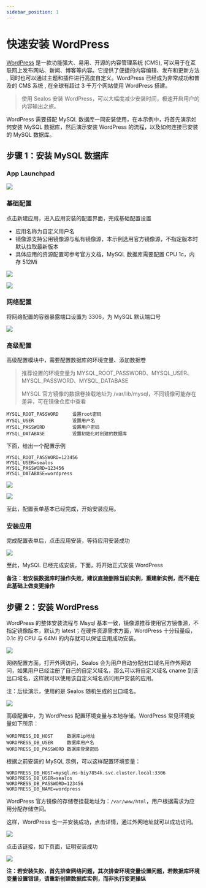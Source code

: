 ```yaml
---
sidebar_position: 1
---
```


# 快速安装 WordPress

[WordPress](https://github.com/WordPress/WordPress) 是一款功能强大、易用、开源的内容管理系统 (CMS), 可以用于在互联网上发布网站、新闻、博客等内容。它提供了便捷的内容编辑、发布和更新方法 , 同时也可以通过主题和插件进行高度自定义。WordPress 已经成为非常成功和普及的 CMS 系统 , 在全球有超过 3 千万个网站使用 WordPress 搭建。

> 使用 Sealos 安装 WordPress，可以大幅度减少安装时间，极速开启用户的内容输出之旅。

WordPress 需要搭配 MySQL 数据库一同安装使用，在本示例中，将首先演示如何安装 MySQL 数据库，然后演示安装 WordPress 的流程，以及如何连接已安装的 MySQL 数据库。

## 步骤 1：安装 MySQL 数据库

### App Launchpad

![](./images/image-20230531215519853.png)

### 基础配置

点击新建应用，进入应用安装的配置界面，完成基础配置设置

- 应用名称为自定义用户名
- 镜像源支持公用镜像源与私有镜像源，本示例选用官方镜像源，不指定版本时默认拉取最新版本
- 具体应用的资源配置可参考官方文档，MySQL 数据库需要配置 CPU 1c，内存 512Mi

![](./images/image-20230531215650908.png)

![](./images/image-20230531215812925.png)

### 网络配置

将网络配置的容器暴露端口设置为 3306，为 MySQL 默认端口号

![](./images/image-20230531220157623.png)

### 高级配置

高级配置模块中，需要配置数据库的环境变量、添加数据卷

> 推荐设置的环境变量为 MYSQL_ROOT_PASSWORD、MYSQL_USER、MYSQL_PASSWORD、MYSQL_DATABASE
>
> MYSQL 官方镜像的数据卷挂载地址为 /var/lib/mysql，不同镜像可能存在差异，可在镜像仓库中查看

```Plain
MYSQL_ROOT_PASSWORD     设置root密码
MYSQL_USER              设置用户名
MYSQL_PASSWORD          设置用户密码
MYSQL_DATABASE          设置初始化时创建的数据库
```

下面，给出一个配置示例

```Plain
MYSQL_ROOT_PASSWORD=123456    
MYSQL_USER=sealos
MYSQL_PASSWORD=123456
MYSQL_DATABASE=wordpress
```

![](./images/image-20230531220308544.png)

![](./images/image-20230531220549563.png)

至此，配置表单基本已经完成，开始安装应用。

### 安装应用

完成配置表单后，点击应用安装，等待应用安装成功

![](./images/image-20230531220713237.png)

至此，MySQL 已经完成安装，下面，将开始正式安装 WordPress

**备注：若安装数据库时操作失败，建议直接删除当前实例，重建新实例，而不是在此基础上做变更操作**

## 步骤 2：安装 WordPress

WordPress 的整体安装流程与 Msyql 基本一致，镜像源推荐使用官方镜像源，不指定镜像版本，默认为 latest；在硬件资源需求方面，WordPress 十分轻量级，0.1c 的 CPU 与 64Mi 的内存就可以保证应用成功安装。

![](./images/image-20230531220826831.png)

网络配置方面，打开外网访问，Sealos 会为用户自动分配出口域名用作外网访问，如果用户已经注册了自己的自定义域名，那么可以将自定义域名 cname 到该出口域名，这样就可以使用该自定义域名访问用户安装的应用。

注：后续演示，使用的是 Sealos 随机生成的出口域名。

![](./images/image-20230531220939116.png)

高级配置中，为 WordPress 配置环境变量与本地存储。WordPress 常见环境变量如下所示：

```Plain
WORDPRESS_DB_HOST     数据库ip地址
WORDPRESS_DB_USER     数据库用户名
WORDPRESS_DB_PASSWORD 数据库登录密码
```

根据之前安装的 MySQL 示例，可以这样配置环境变量：

```Plain
WORDPRESS_DB_HOST=mysql.ns-biy7854k.svc.cluster.local:3306
WORDPRESS_DB_USER=sealos
WORDPRESS_DB_PASSWORD=123456
WORDPRESS_DB_NAME=wordpress
```

WordPress 官方镜像的存储卷挂载地址为：`/var/www/html`，用户根据需求为应用分配存储空间。

这样，WordPress 也一并安装成功，点击详情，通过外网地址就可以成功访问。

![](./images/image-20230531221323316.png)

点击该链接，如下页面，证明安装成功

![](./images/image-20230531230836044.png)

**注：若安装失败，首先排查网络问题，其次排查环境变量设置问题，若数据库环境变量设置错误，请重新创建数据库实例，而非执行变更操纵**
